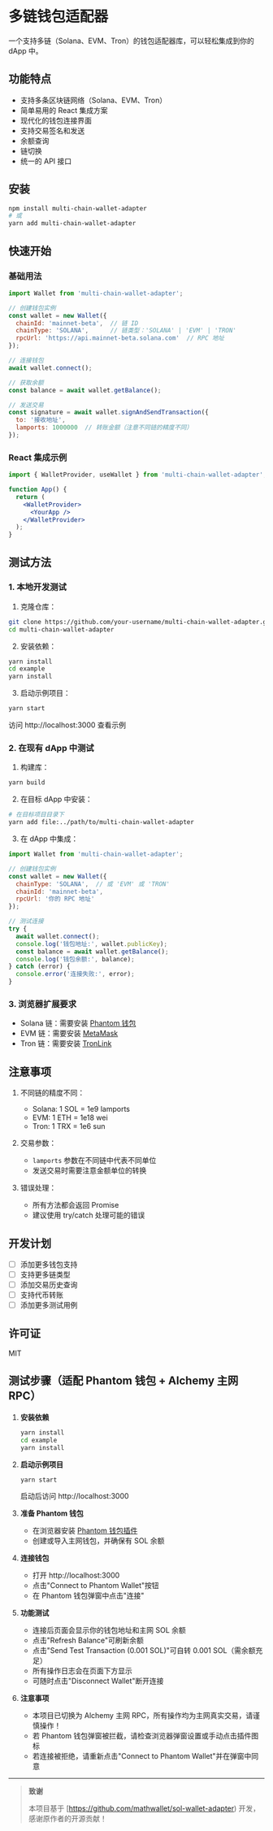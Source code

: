 # 多链钱包适配器

一个支持多链（Solana、EVM、Tron）的钱包适配器库，可以轻松集成到你的 dApp 中。

## 功能特点

- 支持多条区块链网络（Solana、EVM、Tron）
- 简单易用的 React 集成方案
- 现代化的钱包连接界面
- 支持交易签名和发送
- 余额查询
- 链切换
- 统一的 API 接口

## 安装

```bash
npm install multi-chain-wallet-adapter
# 或
yarn add multi-chain-wallet-adapter
```

## 快速开始

### 基础用法

```jsx
import Wallet from 'multi-chain-wallet-adapter';

// 创建钱包实例
const wallet = new Wallet({
  chainId: 'mainnet-beta',  // 链 ID
  chainType: 'SOLANA',      // 链类型：'SOLANA' | 'EVM' | 'TRON'
  rpcUrl: 'https://api.mainnet-beta.solana.com'  // RPC 地址
});

// 连接钱包
await wallet.connect();

// 获取余额
const balance = await wallet.getBalance();

// 发送交易
const signature = await wallet.signAndSendTransaction({
  to: '接收地址',
  lamports: 1000000  // 转账金额（注意不同链的精度不同）
});
```

### React 集成示例

```jsx
import { WalletProvider, useWallet } from 'multi-chain-wallet-adapter';

function App() {
  return (
    <WalletProvider>
      <YourApp />
    </WalletProvider>
  );
}
```

## 测试方法

### 1. 本地开发测试

1. 克隆仓库：
```bash
git clone https://github.com/your-username/multi-chain-wallet-adapter.git
cd multi-chain-wallet-adapter
```

2. 安装依赖：
```bash
yarn install
cd example
yarn install
```

3. 启动示例项目：
```bash
yarn start
```
访问 http://localhost:3000 查看示例

### 2. 在现有 dApp 中测试

1. 构建库：
```bash
yarn build
```

2. 在目标 dApp 中安装：
```bash
# 在目标项目目录下
yarn add file:../path/to/multi-chain-wallet-adapter
```

3. 在 dApp 中集成：
```jsx
import Wallet from 'multi-chain-wallet-adapter';

// 创建钱包实例
const wallet = new Wallet({
  chainType: 'SOLANA',  // 或 'EVM' 或 'TRON'
  chainId: 'mainnet-beta',
  rpcUrl: '你的 RPC 地址'
});

// 测试连接
try {
  await wallet.connect();
  console.log('钱包地址:', wallet.publicKey);
  const balance = await wallet.getBalance();
  console.log('钱包余额:', balance);
} catch (error) {
  console.error('连接失败:', error);
}
```

### 3. 浏览器扩展要求

- Solana 链：需要安装 [Phantom 钱包](https://phantom.app/)
- EVM 链：需要安装 [MetaMask](https://metamask.io/)
- Tron 链：需要安装 [TronLink](https://www.tronlink.org/)

## 注意事项

1. 不同链的精度不同：
   - Solana: 1 SOL = 1e9 lamports
   - EVM: 1 ETH = 1e18 wei
   - Tron: 1 TRX = 1e6 sun

2. 交易参数：
   - `lamports` 参数在不同链中代表不同单位
   - 发送交易时需要注意金额单位的转换

3. 错误处理：
   - 所有方法都会返回 Promise
   - 建议使用 try/catch 处理可能的错误

## 开发计划

- [ ] 添加更多钱包支持
- [ ] 支持更多链类型
- [ ] 添加交易历史查询
- [ ] 支持代币转账
- [ ] 添加更多测试用例

## 许可证

MIT

## 测试步骤（适配 Phantom 钱包 + Alchemy 主网 RPC）

1. **安装依赖**
   ```bash
   yarn install
   cd example
   yarn install
   ```

2. **启动示例项目**
   ```bash
   yarn start
   ```
   启动后访问 http://localhost:3000

3. **准备 Phantom 钱包**
   - 在浏览器安装 [Phantom 钱包插件](https://phantom.app/)
   - 创建或导入主网钱包，并确保有 SOL 余额

4. **连接钱包**
   - 打开 http://localhost:3000
   - 点击"Connect to Phantom Wallet"按钮
   - 在 Phantom 钱包弹窗中点击"连接"

5. **功能测试**
   - 连接后页面会显示你的钱包地址和主网 SOL 余额
   - 点击"Refresh Balance"可刷新余额
   - 点击"Send Test Transaction (0.001 SOL)"可自转 0.001 SOL（需余额充足）
   - 所有操作日志会在页面下方显示
   - 可随时点击"Disconnect Wallet"断开连接

6. **注意事项**
   - 本项目已切换为 Alchemy 主网 RPC，所有操作均为主网真实交易，请谨慎操作！
   - 若 Phantom 钱包弹窗被拦截，请检查浏览器弹窗设置或手动点击插件图标
   - 若连接被拒绝，请重新点击"Connect to Phantom Wallet"并在弹窗中同意

---

> **致谢**
>
> 本项目基于 [https://github.com/mathwallet/sol-wallet-adapter) 开发，感谢原作者的开源贡献！
